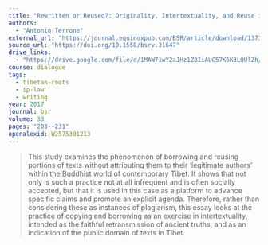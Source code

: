 ```yaml
---
title: "Rewritten or Reused?: Originality, Intertextuality, and Reuse in the Writings of a Buddhist Visionary in Contemporary Tibet"
authors:
  - "Antonio Terrone"
external_url: "https://journal.equinoxpub.com/BSR/article/download/13730/15974/45009"
source_url: "https://doi.org/10.1558/bsrv.31647"
drive_links:
  - "https://drive.google.com/file/d/1MAW71wY2aJHz1Z8IiAUC57K6K3LQUlZh/view?usp=drivesdk"
course: dialogue
tags:
  - tibetan-roots
  - ip-law
  - writing
year: 2017
journal: bsr
volume: 33
pages: "203--231"
openalexid: W2575301213
---
```


> This study examines the phenomenon of borrowing and reusing portions of texts without attributing them to their ‘legitimate authors’ within the Buddhist world of contemporary Tibet.
> It shows that not only is such a practice not at all infrequent and is often socially accepted, but that it is used in this case as a platform to advance specific claims and promote an explicit agenda.
> Therefore, rather than considering these as instances of plagiarism, this essay looks at the practice of copying and borrowing as an exercise in intertextuality, intended as the faithful retransmission of ancient truths, and as an indication of the public domain of texts in Tibet.


